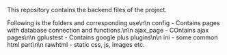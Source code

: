 This repository contains the backend files of the project.

Following is the folders and corresponding use\n\n
config - Contains pages with database connection and functions.\n\n
ajax_page - COntains ajax pages\n\n
gplustest - Contains google plus plugins\n\n
ini - some common html part\n\n
rawhtml - static css, js, images etc.
